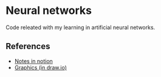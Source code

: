 # Neural networks

Code releated with my learning in artificial neural networks.

## References

- [Notes in notion](https://www.notion.so/Neural-Networks-f9e53f8ae001475f929cc5710994153a)
- [Graphics (in draw.io)](https://drive.google.com/file/d/1TBDzNgGCU2kSheULA2uLXD7hXjncyRcY/view?usp=sharing)
